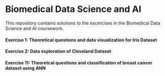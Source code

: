 # Biomedical Data Science and AI

This repository contains solutions to the excercises in the Biomedical Data Science and AI coursework.

#### Exercise 1: Theoretical questions and data visualization for Iris Dataset

#### Exercise 2: Data exploration of Cleveland Dataset

#### Exercise 11: Theoretcal questions and classification of breast cancer dataset using ANN
